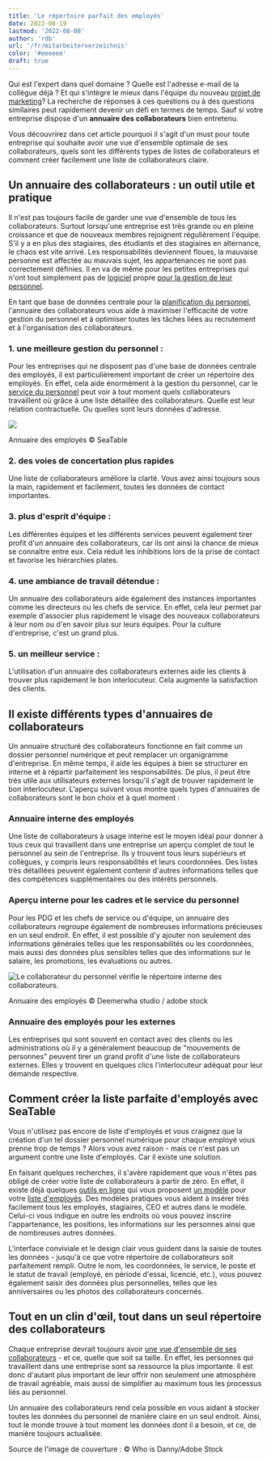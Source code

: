 ```yaml
---
title: 'Le répertoire parfait des employés'
date: 2022-08-19
lastmod: '2022-08-08'
author: 'rdb'
url: '/fr/mitarbeiterverzeichnis'
color: '#eeeeee'
draft: true
---
```


Qui est l'expert dans quel domaine ? Quelle est l'adresse e-mail de la collègue déjà ? Et qui s'intègre le mieux dans l'équipe du nouveau [projet de marketing](https://seatable.io/fr/vorlagen-projektplanung/)? La recherche de réponses à ces questions ou à des questions similaires peut rapidement devenir un défi en termes de temps. Sauf si votre entreprise dispose d'un **annuaire des collaborateurs** bien entretenu.

Vous découvrirez dans cet article pourquoi il s'agit d'un must pour toute entreprise qui souhaite avoir une vue d'ensemble optimale de ses collaborateurs, quels sont les différents types de listes de collaborateurs et comment créer facilement une liste de collaborateurs claire.

## Un annuaire des collaborateurs : un outil utile et pratique

Il n'est pas toujours facile de garder une vue d'ensemble de tous les collaborateurs. Surtout lorsqu'une entreprise est très grande ou en pleine croissance et que de nouveaux membres rejoignent régulièrement l'équipe. S'il y a en plus des stagiaires, des étudiants et des stagiaires en alternance, le chaos est vite arrivé. Les responsabilités deviennent floues, la mauvaise personne est affectée au mauvais sujet, les appartenances ne sont pas correctement définies. Il en va de même pour les petites entreprises qui n'ont tout simplement pas de [logiciel](https://seatable.io/fr/projekt-management-tool/) propre [pour la gestion de leur personnel](https://seatable.io/fr/projekt-management-tool/).

En tant que base de données centrale pour la [planification du personnel](https://seatable.io/fr/personalplanung-excel-vorlage-kostenlos/), l'annuaire des collaborateurs vous aide à maximiser l'efficacité de votre gestion du personnel et à optimiser toutes les tâches liées au recrutement et à l'organisation des collaborateurs.

### 1\. une meilleure gestion du personnel :

Pour les entreprises qui ne disposent pas d'une base de données centrale des employés, il est particulièrement important de créer un répertoire des employés. En effet, cela aide énormément à la gestion du personnel, car le [service du personnel](https://seatable.io/fr/ressources-humaines/) peut voir à tout moment quels collaborateurs travaillent où grâce à une liste détaillée des collaborateurs. Quelle est leur relation contractuelle. Ou quelles sont leurs données d'adresse.

![](https://seatable.io/wp-content/uploads/2022/08/MItarbeiterverzeichnis-1088x399.png)

Annuaire des employés © SeaTable

### 2\. des voies de concertation plus rapides

Une liste de collaborateurs améliore la clarté. Vous avez ainsi toujours sous la main, rapidement et facilement, toutes les données de contact importantes.

### 3\. plus d'esprit d'équipe :

Les différentes équipes et les différents services peuvent également tirer profit d'un annuaire des collaborateurs, car ils ont ainsi la chance de mieux se connaître entre eux. Cela réduit les inhibitions lors de la prise de contact et favorise les hiérarchies plates.

### 4\. une ambiance de travail détendue :

Un annuaire des collaborateurs aide également des instances importantes comme les directeurs ou les chefs de service. En effet, cela leur permet par exemple d'associer plus rapidement le visage des nouveaux collaborateurs à leur nom ou d'en savoir plus sur leurs équipes. Pour la culture d'entreprise, c'est un grand plus.

### 5\. un meilleur service :

L'utilisation d'un annuaire des collaborateurs externes aide les clients à trouver plus rapidement le bon interlocuteur. Cela augmente la satisfaction des clients.

## Il existe différents types d'annuaires de collaborateurs

Un annuaire structuré des collaborateurs fonctionne en fait comme un dossier personnel numérique et peut remplacer un organigramme d'entreprise. En même temps, il aide les équipes à bien se structurer en interne et à répartir parfaitement les responsabilités. De plus, il peut être très utile aux utilisateurs externes lorsqu'il s'agit de trouver rapidement le bon interlocuteur. L'aperçu suivant vous montre quels types d'annuaires de collaborateurs sont le bon choix et à quel moment :

### Annuaire interne des employés

Une liste de collaborateurs à usage interne est le moyen idéal pour donner à tous ceux qui travaillent dans une entreprise un aperçu complet de tout le personnel au sein de l'entreprise. Ils y trouvent tous leurs supérieurs et collègues, y compris leurs responsabilités et leurs coordonnées. Des listes très détaillées peuvent également contenir d'autres informations telles que des compétences supplémentaires ou des intérêts personnels.

### Aperçu interne pour les cadres et le service du personnel

Pour les PDG et les chefs de service ou d'équipe, un annuaire des collaborateurs regroupe également de nombreuses informations précieuses en un seul endroit. En effet, il est possible d'y ajouter non seulement des informations générales telles que les responsabilités ou les coordonnées, mais aussi des données plus sensibles telles que des informations sur le salaire, les promotions, les évaluations ou autres.

![Le collaborateur du personnel vérifie le répertoire interne des collaborateurs.](https://seatable.io/wp-content/uploads/2022/08/Mitarbeiterverzeichnis_AdobeStock_451832202-711x474.jpg)

Annuaire des employés © Deemerwha studio / adobe stock

### Annuaire des employés pour les externes

Les entreprises qui sont souvent en contact avec des clients ou les administrations où il y a généralement beaucoup de "mouvements de personnes" peuvent tirer un grand profit d'une liste de collaborateurs externes. Elles y trouvent en quelques clics l'interlocuteur adéquat pour leur demande respective.

## Comment créer la liste parfaite d'employés avec SeaTable

Vous n'utilisez pas encore de liste d'employés et vous craignez que la création d'un tel dossier personnel numérique pour chaque employé vous prenne trop de temps ? Alors vous avez raison - mais ce n'est pas un argument contre une liste d'employés. Car il existe une solution.

En faisant quelques recherches, il s'avère rapidement que vous n'êtes pas obligé de créer votre liste de collaborateurs à partir de zéro. En effet, il existe déjà quelques [outils en ligne](https://seatable.io/fr/projekt-management-tool/) qui vous proposent [un modèle](https://seatable.io/fr/modele/ijapmslssfu7r-6q6x9boq/) pour votre [liste d'employés](https://seatable.io/fr/modele/ijapmslssfu7r-6q6x9boq/). Des modèles pratiques vous aident à insérer très facilement tous les employés, stagiaires, CEO et autres dans le modèle. Celui-ci vous indique en outre les endroits où vous pouvez inscrire l'appartenance, les positions, les informations sur les personnes ainsi que de nombreuses autres données.

L'interface conviviale et le design clair vous guident dans la saisie de toutes les données - jusqu'à ce que votre répertoire de collaborateurs soit parfaitement rempli. Outre le nom, les coordonnées, le service, le poste et le statut de travail (employé, en période d'essai, licencié, etc.), vous pouvez également saisir des données plus personnelles, telles que les anniversaires ou les photos des collaborateurs concernés.

## Tout en un clin d'œil, tout dans un seul répertoire des collaborateurs

Chaque entreprise devrait toujours avoir [une vue d'ensemble de ses collaborateurs](https://seatable.io/fr/urlaubs-planer/) - et ce, quelle que soit sa taille. En effet, les personnes qui travaillent dans une entreprise sont sa ressource la plus importante. Il est donc d'autant plus important de leur offrir non seulement une atmosphère de travail agréable, mais aussi de simplifier au maximum tous les processus liés au personnel.

Un annuaire des collaborateurs rend cela possible en vous aidant à stocker toutes les données du personnel de manière claire en un seul endroit. Ainsi, tout le monde trouve à tout moment les données dont il a besoin, et ce, de manière toujours actualisée.

Source de l'image de couverture : © Who is Danny/Adobe Stock
